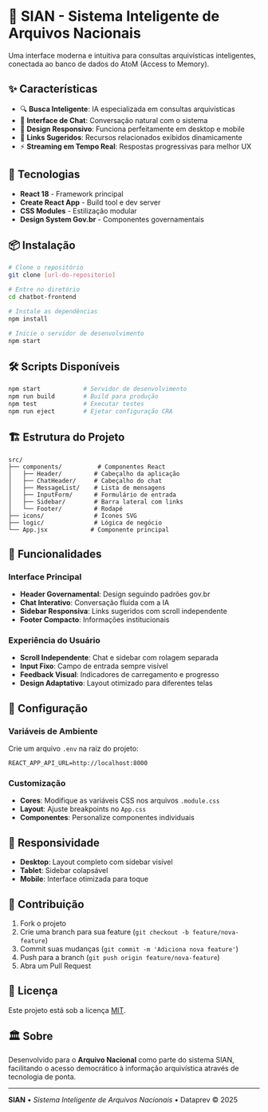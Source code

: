 # 🤖 SIAN - Sistema Inteligente de Arquivos Nacionais

Uma interface moderna e intuitiva para consultas arquivísticas inteligentes, conectada ao banco de dados do AtoM (Access to Memory).

## ✨ Características

- 🔍 **Busca Inteligente**: IA especializada em consultas arquivísticas
- 💬 **Interface de Chat**: Conversação natural com o sistema
- 📱 **Design Responsivo**: Funciona perfeitamente em desktop e mobile
- 🔗 **Links Sugeridos**: Recursos relacionados exibidos dinamicamente
- ⚡ **Streaming em Tempo Real**: Respostas progressivas para melhor UX

## 🚀 Tecnologias

- **React 18** - Framework principal
- **Create React App** - Build tool e dev server
- **CSS Modules** - Estilização modular
- **Design System Gov.br** - Componentes governamentais

## 📦 Instalação

```bash
# Clone o repositório
git clone [url-do-repositorio]

# Entre no diretório
cd chatbot-frontend

# Instale as dependências
npm install

# Inicie o servidor de desenvolvimento
npm start
```

## 🛠️ Scripts Disponíveis

```bash
npm start            # Servidor de desenvolvimento
npm run build        # Build para produção
npm test             # Executar testes
npm run eject        # Ejetar configuração CRA
```

## 🏗️ Estrutura do Projeto

```
src/
├── components/          # Componentes React
│   ├── Header/         # Cabeçalho da aplicação
│   ├── ChatHeader/     # Cabeçalho do chat
│   ├── MessageList/    # Lista de mensagens
│   ├── InputForm/      # Formulário de entrada
│   ├── Sidebar/        # Barra lateral com links
│   └── Footer/         # Rodapé
├── icons/              # Ícones SVG
├── logic/              # Lógica de negócio
└── App.jsx            # Componente principal
```

## 🎨 Funcionalidades

### Interface Principal
- **Header Governamental**: Design seguindo padrões gov.br
- **Chat Interativo**: Conversação fluida com a IA
- **Sidebar Responsiva**: Links sugeridos com scroll independente
- **Footer Compacto**: Informações institucionais

### Experiência do Usuário
- **Scroll Independente**: Chat e sidebar com rolagem separada
- **Input Fixo**: Campo de entrada sempre visível
- **Feedback Visual**: Indicadores de carregamento e progresso
- **Design Adaptativo**: Layout otimizado para diferentes telas

## 🔧 Configuração

### Variáveis de Ambiente
Crie um arquivo `.env` na raiz do projeto:

```env
REACT_APP_API_URL=http://localhost:8000
```

### Customização
- **Cores**: Modifique as variáveis CSS nos arquivos `.module.css`
- **Layout**: Ajuste breakpoints no `App.css`
- **Componentes**: Personalize componentes individuais

## 📱 Responsividade

- **Desktop**: Layout completo com sidebar visível
- **Tablet**: Sidebar colapsável
- **Mobile**: Interface otimizada para toque

## 🤝 Contribuição

1. Fork o projeto
2. Crie uma branch para sua feature (`git checkout -b feature/nova-feature`)
3. Commit suas mudanças (`git commit -m 'Adiciona nova feature'`)
4. Push para a branch (`git push origin feature/nova-feature`)
5. Abra um Pull Request

## 📄 Licença

Este projeto está sob a licença [MIT](LICENSE).

## 🏛️ Sobre

Desenvolvido para o **Arquivo Nacional** como parte do sistema SIAN, facilitando o acesso democrático à informação arquivística através de tecnologia de ponta.

---

**SIAN** • *Sistema Inteligente de Arquivos Nacionais* • Dataprev © 2025